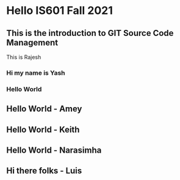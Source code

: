 # Hello IS601 Fall 2021
## This is the introduction to GIT Source Code Management
This is Rajesh
### Hi my name is Yash
### Hello World
## Hello World - Amey
## Hello World - Keith
## Hello World - Narasimha
## Hi there folks - Luis
